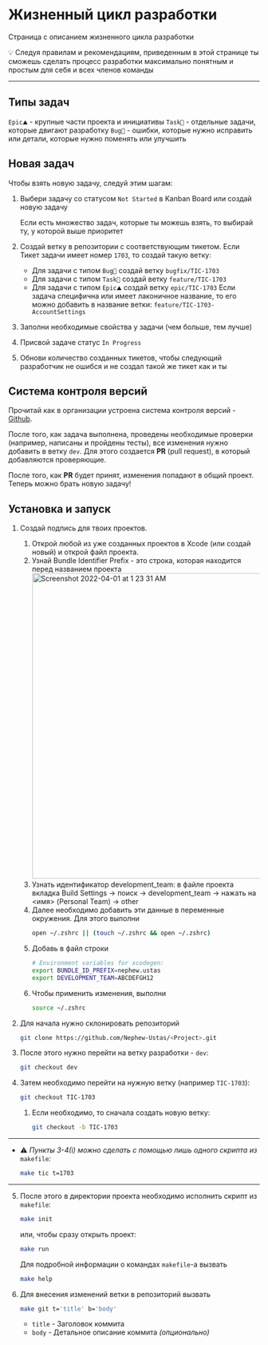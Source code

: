 # Жизненный цикл разработки
Страница с описанием жизненного цикла разработки

<aside>
💡 Следуя правилам и рекомендациям, приведенным в этой странице ты сможешь сделать процесс разработки максимально понятным и простым для себя и всех членов команды
</aside>

---

## Типы задач
`Epic⛰` - крупные части проекта и инициативы
`Task🔨` - отдельные задачи, которые двигают разработку
`Bug🐞` - ошибки, которые нужно исправить или детали, которые нужно поменять или улучшить

## Новая задач
Чтобы взять новую задачу, следуй этим шагам:

1. Выбери задачу со статусом `Not Started` в Kanban Board или создай новую задачу
    
    Если есть множество задач, которые ты можешь взять, то выбирай ту, у которой выше приоритет
    
2. Создай ветку в репозитории с соответствующим тикетом. Если Тикет задачи имеет номер `1703`, то создай такую ветку:
    - Для задачи с типом `Bug🐞` создай ветку `bugfix/TIC-1703`
    - Для задачи с типом `Task🔨` создай ветку `feature/TIC-1703`
    - Для задачи с типом `Epic⛰` создай ветку `epic/TIC-1703`
    Если задача специфична или имеет лаконичное название, то его можно добавить в название ветки: `feature/TIC-1703-AccountSettings`
3. Заполни необходимые свойства у задачи (чем больше, тем лучше)
4. Присвой задаче статус `In Progress`
5. Обнови количество созданных тикетов, чтобы следующий разработчик не ошибся и не создал такой же тикет как и ты

## Система контроля версий
Прочитай как в организации устроена система контроля версий - [Github](https://github.com/Nephew-Ustas/Nephew-Ustas/blob/main/Pages/Github.md).

После того, как задача выполнена, проведены необходимые проверки (например, написаны и пройдены тесты), все изменения нужно добавить в ветку `dev`. Для этого создается **PR** (pull request), в который добавляются проверяющие.

После того, как **PR** будет принят, изменения попадают в общий проект. Теперь можно брать новую задачу!

## Установка и запуск
1. Создай подпись для твоих проектов.
    1. Открой любой из уже созданных проектов в Xcode (или создай новый) и открой файл проекта.
    2. Узнай Bundle Identifier Prefix - это строка, которая находится перед названием проекта
        <img width="612" alt="Screenshot 2022-04-01 at 1 23 31 AM" src="https://user-images.githubusercontent.com/51203539/161159752-077cf6a0-a5ba-4c08-b0d4-d506a3c82bfe.png">
    3. Узнать идентификатор development_team: в файле проекта вкладка Build Settings -> поиск -> development_team -> нажать на <имя> (Personal Team) -> other
    4. Далее необходимо добавить эти данные в переменные окружения. Для этого выполни
        ```bash
        open ~/.zshrc || (touch ~/.zshrc && open ~/.zshrc)
        ```
    5. Добавь в файл строки
        ```bash
        # Environment variables for xcodegen:
        export BUNDLE_ID_PREFIX=nephew.ustas
        export DEVELOPMENT_TEAM=ABCDEFGH12
        ```
    6. Чтобы применить изменения, выполни
        ```bash
        source ~/.zshrc
        ```
2. Для начала нужно склонировать репозиторий
    
    ```bash
    git clone https://github.com/Nephew-Ustas/<Project>.git
    ```
    
3. После этого нужно перейти на ветку разработки - `dev`:
    
    ```bash
    git checkout dev
    ```
    
4. Затем необходимо перейти на нужную ветку (например `TIC-1703`):
    
    ```bash
    git checkout TIC-1703
    ```
    
    1. Если необходимо, то сначала создать новую ветку:
        
        ```bash
        git checkout -b TIC-1703
        ```

---

* ⚠️ *Пункты 3-4(i) можно сделать с помощью лишь одного скрипта из* `makefile`*:*

    ```bash
    make tic t=1703
    ```

---

5. После этого в директории проекта необходимо исполнить скрипт из `makefile`:
    
    ```bash
    make init
    ```
    
    или, чтобы сразу открыть проект:
    
    ```bash
    make run
    ```
    
    Для подробной информации о командах `makefile`-a вызвать
    
    ```bash
    make help
    ```
    
6. Для внесения изменений ветки в репозиторий вызвать
    
    ```bash
    make git t='title' b='body'
    ```
    
    - `title` - Заголовок коммита
    - `body` - Детальное описание коммита *(опционально)*
